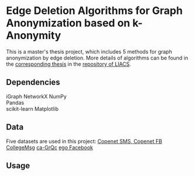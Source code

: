 # Edge Deletion Algorithms for Graph Anonymization based on k-Anonymity
This is a master's thesis project, which includes 5 methods for graph anonymization by edge deletion. More details of algorithms can be found in the [corresponding thesis]() in the [repository of LIACS]().

## Dependencies
iGraph
NetworkX
NumPy  
Pandas  
scikit-learn
Matplotlib

## Data
Five datasets are used in this project:
[Copenet SMS, Copenet FB](https://figshare.com/articles/dataset/The_Copenhagen_Networks_Study_interaction_data/7267433/1?file=13389839)
[CollegeMsg](http://snap.stanford.edu/data/CollegeMsg.html)
[ca-GrQc](http://snap.stanford.edu/data/ca-GrQc.html)
[ego Facebook](http://snap.stanford.edu/data/ego-Facebook.html)

## Usage
